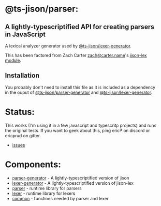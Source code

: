 @ts-jison/parser:
====
A lightly-typescriptified API for creating parsers in JavaScript
-----------------------------------------
A lexical analyzer generator used by [@ts-jison/lexer-generator](../lexer-generator).

This has been factored from Zach Carter <zach@carter.name>'s [jison-lex module](https://www.npmjs.com/package/jison-lex).

Installation
------------
You probably don't need to install this file as it is included as a dependency in the ouput of [@ts-jison/parser-generator](../parser-generator) and [@ts-jison/lexer-generator](../lexer-generator).

Status:
=====

This works (I'm using it in a few javascript and typescritp projects) and runs the original tests. If you want to geek about this, ping ericP on discord or ericprud on gitter.

* [issues](http://github.com/ericprud/ts-jison/issues)

<!-- [![build status](https://travis-ci.org/zaach/jison.svg)](http://travis-ci.org/zaach/jison) -->

Components:
=====
* [parser-generator](../parser-generator) - A lightly-typescriptified version of jison
* [lexer-generator](../lexer-generator) - A lightly-typescriptified version of jison-lex
* [parser](../parser) - runtime library for parsers
* [lexer](../lexer) - runtime library for lexers
* [common](../common) - functions needed by parser and lexer
